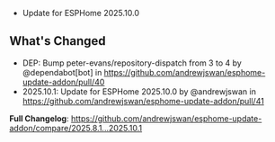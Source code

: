  - Update for ESPHome 2025.10.0

## What's Changed
* DEP: Bump peter-evans/repository-dispatch from 3 to 4 by @dependabot[bot] in https://github.com/andrewjswan/esphome-update-addon/pull/40
* 2025.10.1: Update for ESPHome 2025.10.0 by @andrewjswan in https://github.com/andrewjswan/esphome-update-addon/pull/41


**Full Changelog**: https://github.com/andrewjswan/esphome-update-addon/compare/2025.8.1...2025.10.1